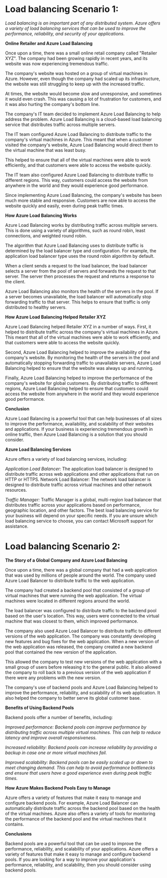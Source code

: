 # Load balancing Scenario 1: 
*Load balancing is an important part of any distributed system. Azure offers a variety of load balancing services that can be used to improve the performance, reliability, and security of your applications.<br>*


**Online Retailer and Azure Load Balancing**

Once upon a time, there was a small online retail company called "Retailer XYZ". The company had been growing rapidly in recent years, and its website was now experiencing tremendous traffic.

The company's website was hosted on a group of virtual machines in Azure. However, even though the company had scaled up its infrastructure, the website was still struggling to keep up with the increased traffic.

At times, the website would become slow and unresponsive, and sometimes it would even crash. This was causing a lot of frustration for customers, and it was also hurting the company's bottom line.

The company's IT team decided to implement Azure Load Balancing to help address the problem. Azure Load Balancing is a cloud-based load balancing service that distributes traffic across multiple servers.

The IT team configured Azure Load Balancing to distribute traffic to the company's virtual machines in Azure. This meant that when a customer visited the company's website, Azure Load Balancing would direct them to the virtual machine that was least busy.

This helped to ensure that all of the virtual machines were able to work efficiently, and that customers were able to access the website quickly.

The IT team also configured Azure Load Balancing to distribute traffic to different regions. This way, customers could access the website from anywhere in the world and they would experience good performance.

Since implementing Azure Load Balancing, the company's website has been much more stable and responsive. Customers are now able to access the website quickly and easily, even during peak traffic times.

**How Azure Load Balancing Works**

Azure Load Balancing works by distributing traffic across multiple servers. This is done using a variety of algorithms, such as round robin, least connections, and weighted round robin.

The algorithm that Azure Load Balancing uses to distribute traffic is determined by the load balancer type and configuration. For example, the application load balancer type uses the round robin algorithm by default.

When a client sends a request to the load balancer, the load balancer selects a server from the pool of servers and forwards the request to that server. The server then processes the request and returns a response to the client.

Azure Load Balancing also monitors the health of the servers in the pool. If a server becomes unavailable, the load balancer will automatically stop forwarding traffic to that server. This helps to ensure that traffic is only distributed to healthy servers.

**How Azure Load Balancing Helped Retailer XYZ**

Azure Load Balancing helped Retailer XYZ in a number of ways. First, it helped to distribute traffic across the company's virtual machines in Azure. This meant that all of the virtual machines were able to work efficiently, and that customers were able to access the website quickly.

Second, Azure Load Balancing helped to improve the availability of the company's website. By monitoring the health of the servers in the pool and automatically stopping forwarding traffic to unavailable servers, Azure Load Balancing helped to ensure that the website was always up and running.

Finally, Azure Load Balancing helped to improve the performance of the company's website for global customers. By distributing traffic to different regions, Azure Load Balancing helped to ensure that customers could access the website from anywhere in the world and they would experience good performance.

**Conclusion**

Azure Load Balancing is a powerful tool that can help businesses of all sizes to improve the performance, availability, and scalability of their websites and applications. If your business is experiencing tremendous growth in online traffic, then Azure Load Balancing is a solution that you should consider.

**Azure Load Balancing Services**

Azure offers a variety of load balancing services, including:

*Application Load Balancer:* The application load balancer is designed to distribute traffic across web applications and other applications that run on HTTP or HTTPS.
Network Load Balancer: The network load balancer is designed to distribute traffic across virtual machines and other network resources.

*Traffic Manager:* Traffic Manager is a global, multi-region load balancer that distributes traffic across your applications based on performance, geographic location, and other factors.
The best load balancing service for your business will depend on your specific needs. If you are unsure which load balancing service to choose, you can contact Microsoft support for assistance.

# Load balancing Scenario 2:

**The Story of a Global Company and Azure Load Balancing**

Once upon a time, there was a global company that had a web application that was used by millions of people around the world. The company used Azure Load Balancer to distribute traffic to the web application.

The company had created a backend pool that consisted of a group of virtual machines that were running the web application. The virtual machines were located in different regions around the world.

The load balancer was configured to distribute traffic to the backend pool based on the user's location. This way, users were connected to the virtual machine that was closest to them, which improved performance.

The company also used Azure Load Balancer to distribute traffic to different versions of the web application. The company was constantly developing new features and bug fixes for the web application. When a new version of the web application was released, the company created a new backend pool that contained the new version of the application.

This allowed the company to test new versions of the web application with a small group of users before releasing it to the general public. It also allowed the company to roll back to a previous version of the web application if there were any problems with the new version.

The company's use of backend pools and Azure Load Balancing helped to improve the performance, reliability, and scalability of its web application. It also helped the company to better serve its global customer base.

**Benefits of Using Backend Pools**

Backend pools offer a number of benefits, including:

*Improved performance: Backend pools can improve performance by distributing traffic across multiple virtual machines. This can help to reduce latency and improve overall responsiveness.*

*Increased reliability: Backend pools can increase reliability by providing a backup in case one or more virtual machines fail.*

*Improved scalability: Backend pools can be easily scaled up or down to meet changing demand. This can help to avoid performance bottlenecks and ensure that users have a good experience even during peak traffic times.*

**How Azure Makes Backend Pools Easy to Manage**

Azure offers a variety of features that make it easy to manage and configure backend pools. For example, Azure Load Balancer can automatically distribute traffic across the backend pool based on the health of the virtual machines. Azure also offers a variety of tools for monitoring the performance of the backend pool and the virtual machines that it contains.

**Conclusions**

Backend pools are a powerful tool that can be used to improve the performance, reliability, and scalability of your applications. Azure offers a variety of features that make it easy to manage and configure backend pools. If you are looking for a way to improve your application's performance, reliability, and scalability, then you should consider using backend pools.
